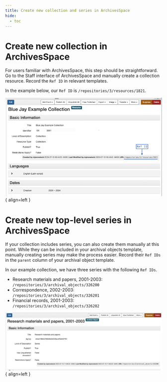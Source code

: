 ```yaml
---
title: Create new collection and series in ArchivesSpace
hide:
  - toc
---
```


# Create new collection in ArchivesSpace

For users familiar with ArchivesSpace, this step should be straightforward. Go to the Staff interface of ArchivesSpace and manually create a collection resource. Record the `Ref ID` in relevant templates.

In the example below, our `Ref ID` is `/repositories/3/resources/1821`.

![Example collection record](../img/example-collection-screenshot.png){ align=left }  

# Create new top-level series in ArchivesSpace

If your collection includes series, you can also create them manually at this point. While they can be included in your archival objects template, manually creating series may make the process easier. Record their `Ref IDs` in the `parent` column of your archival object template. 

In our example collection, we have three series with the following `Ref IDs`.

- Research materials and papers, 2001-2003: `/repositories/3/archival_objects/326200`
- Correspondence, 2002-2003: `/repositories/3/archival_objects/326201`
- Financial records, 2001-2003: `/repositories/3/archival_objects/326202`

![Example series record](../img/example-series-screenshot.png){ align=left }  
